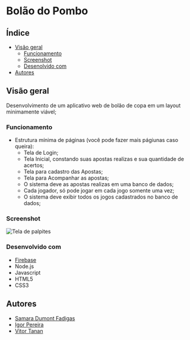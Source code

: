 
# Bolão do Pombo 
## Índice

- [Visão geral](#visao-geral)
  - [Funcionamento](#funcionamento)
  - [Screenshot](#screenshot)
  - [Desenolvido com](#desenvolvido-com)
- [Autores](#Autores)



## Visão geral
Desenvolvimento de um aplicativo web de bolão de copa em um layout minimamente viável;

### Funcionamento

- Estrutura mínima de páginas (você pode fazer mais págiunas caso queira):
   - Tela de Login;
   - Tela Inicial, constando suas apostas realizas e sua quantidade de acertos;
   - Tela para cadastro das Apostas;
   - Tela para Acompanhar as apostas;
   - O sistema deve as apostas realizas em uma banco de dados;
   - Cada jogador, só pode jogar em cada jogo somente uma vez;
   - O sistema deve exibir todos os jogos cadastrados no banco de dados;
  
### Screenshot

![Tela de palpites](https://user-images.githubusercontent.com/99447521/208729830-bbcf63c1-c227-42ee-b76a-f5da83ee913b.png)


### Desenvolvido com

- [Firebase](https://firebase.google.com/?hl=pt)
- Node.js
- Javascript
- HTML5
- CSS3


## Autores

- [Samara Dumont Fadigas](https://samara.dev.br)
- [Igor Pereira](https://github.com/Igorpereirag)
- [Vitor Tanan]()









